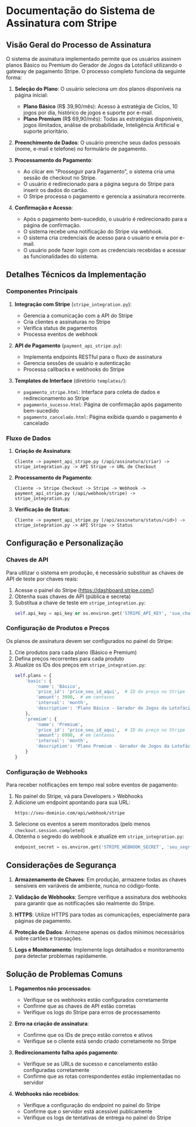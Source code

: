 # Documentação do Sistema de Assinatura com Stripe

## Visão Geral do Processo de Assinatura

O sistema de assinatura implementado permite que os usuários assinem planos Básico ou Premium do Gerador de Jogos da Lotofácil utilizando o gateway de pagamento Stripe. O processo completo funciona da seguinte forma:

1. **Seleção do Plano**: O usuário seleciona um dos planos disponíveis na página inicial:
   - **Plano Básico** (R$ 39,90/mês): Acesso à estratégia de Ciclos, 10 jogos por dia, histórico de jogos e suporte por e-mail.
   - **Plano Premium** (R$ 69,90/mês): Todas as estratégias disponíveis, jogos ilimitados, análise de probabilidade, Inteligência Artificial e suporte prioritário.

2. **Preenchimento de Dados**: O usuário preenche seus dados pessoais (nome, e-mail e telefone) no formulário de pagamento.

3. **Processamento do Pagamento**:
   - Ao clicar em "Prosseguir para Pagamento", o sistema cria uma sessão de checkout no Stripe.
   - O usuário é redirecionado para a página segura do Stripe para inserir os dados do cartão.
   - O Stripe processa o pagamento e gerencia a assinatura recorrente.

4. **Confirmação e Acesso**:
   - Após o pagamento bem-sucedido, o usuário é redirecionado para a página de confirmação.
   - O sistema recebe uma notificação do Stripe via webhook.
   - O sistema cria credenciais de acesso para o usuário e envia por e-mail.
   - O usuário pode fazer login com as credenciais recebidas e acessar as funcionalidades do sistema.

## Detalhes Técnicos da Implementação

### Componentes Principais

1. **Integração com Stripe** (`stripe_integration.py`):
   - Gerencia a comunicação com a API do Stripe
   - Cria clientes e assinaturas no Stripe
   - Verifica status de pagamentos
   - Processa eventos de webhook

2. **API de Pagamento** (`payment_api_stripe.py`):
   - Implementa endpoints RESTful para o fluxo de assinatura
   - Gerencia sessões de usuário e autenticação
   - Processa callbacks e webhooks do Stripe

3. **Templates de Interface** (diretório `templates/`):
   - `pagamento_stripe.html`: Interface para coleta de dados e redirecionamento ao Stripe
   - `pagamento_sucesso.html`: Página de confirmação após pagamento bem-sucedido
   - `pagamento_cancelado.html`: Página exibida quando o pagamento é cancelado

### Fluxo de Dados

1. **Criação de Assinatura**:
   ```
   Cliente -> payment_api_stripe.py (/api/assinatura/criar) -> stripe_integration.py -> API Stripe -> URL de Checkout
   ```

2. **Processamento de Pagamento**:
   ```
   Cliente -> Stripe Checkout -> Stripe -> Webhook -> payment_api_stripe.py (/api/webhook/stripe) -> stripe_integration.py
   ```

3. **Verificação de Status**:
   ```
   Cliente -> payment_api_stripe.py (/api/assinatura/status/<id>) -> stripe_integration.py -> API Stripe -> Status
   ```

## Configuração e Personalização

### Chaves de API

Para utilizar o sistema em produção, é necessário substituir as chaves de API de teste por chaves reais:

1. Acesse o painel do Stripe (https://dashboard.stripe.com/)
2. Obtenha suas chaves de API (pública e secreta)
3. Substitua a chave de teste em `stripe_integration.py`:
   ```python
   self.api_key = api_key or os.environ.get('STRIPE_API_KEY', 'sua_chave_secreta_aqui')
   ```

### Configuração de Produtos e Preços

Os planos de assinatura devem ser configurados no painel do Stripe:

1. Crie produtos para cada plano (Básico e Premium)
2. Defina preços recorrentes para cada produto
3. Atualize os IDs dos preços em `stripe_integration.py`:
   ```python
   self.plans = {
       'basic': {
           'name': 'Básico',
           'price_id': 'price_seu_id_aqui',  # ID do preço no Stripe
           'amount': 3990,  # em centavos
           'interval': 'month',
           'description': 'Plano Básico - Gerador de Jogos da Lotofácil'
       },
       'premium': {
           'name': 'Premium',
           'price_id': 'price_seu_id_aqui',  # ID do preço no Stripe
           'amount': 6990,  # em centavos
           'interval': 'month',
           'description': 'Plano Premium - Gerador de Jogos da Lotofácil'
       }
   }
   ```

### Configuração de Webhooks

Para receber notificações em tempo real sobre eventos de pagamento:

1. No painel do Stripe, vá para Developers > Webhooks
2. Adicione um endpoint apontando para sua URL:
   ```
   https://seu-dominio.com/api/webhook/stripe
   ```
3. Selecione os eventos a serem monitorados (pelo menos `checkout.session.completed`)
4. Obtenha o segredo do webhook e atualize em `stripe_integration.py`:
   ```python
   endpoint_secret = os.environ.get('STRIPE_WEBHOOK_SECRET', 'seu_segredo_aqui')
   ```

## Considerações de Segurança

1. **Armazenamento de Chaves**: Em produção, armazene todas as chaves sensíveis em variáveis de ambiente, nunca no código-fonte.

2. **Validação de Webhooks**: Sempre verifique a assinatura dos webhooks para garantir que as notificações são realmente do Stripe.

3. **HTTPS**: Utilize HTTPS para todas as comunicações, especialmente para páginas de pagamento.

4. **Proteção de Dados**: Armazene apenas os dados mínimos necessários sobre cartões e transações.

5. **Logs e Monitoramento**: Implemente logs detalhados e monitoramento para detectar problemas rapidamente.

## Solução de Problemas Comuns

1. **Pagamentos não processados**:
   - Verifique se os webhooks estão configurados corretamente
   - Confirme que as chaves de API estão corretas
   - Verifique os logs do Stripe para erros de processamento

2. **Erro na criação de assinatura**:
   - Confirme que os IDs de preço estão corretos e ativos
   - Verifique se o cliente está sendo criado corretamente no Stripe

3. **Redirecionamento falha após pagamento**:
   - Verifique se as URLs de sucesso e cancelamento estão configuradas corretamente
   - Confirme que as rotas correspondentes estão implementadas no servidor

4. **Webhooks não recebidos**:
   - Verifique a configuração do endpoint no painel do Stripe
   - Confirme que o servidor está acessível publicamente
   - Verifique os logs de tentativas de entrega no painel do Stripe
